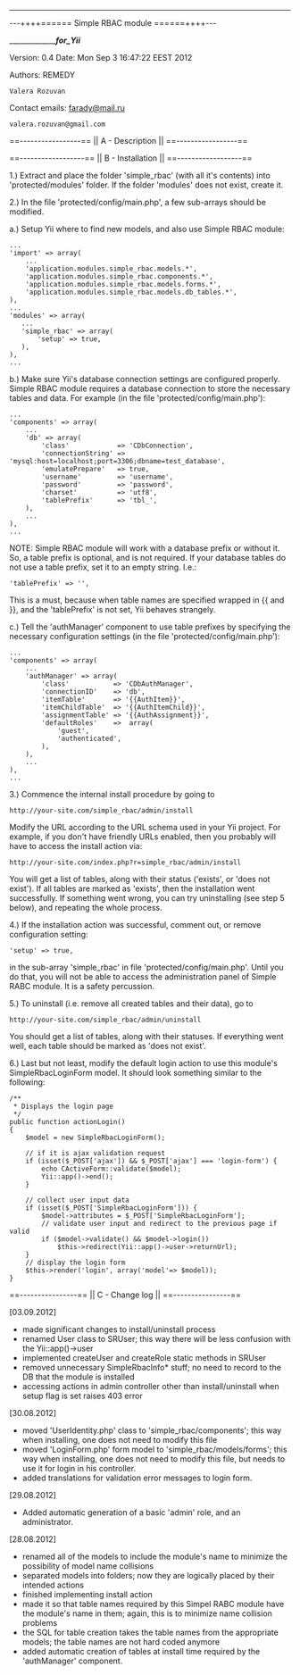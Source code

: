 ----------------------------------------------
---++++====== Simple RBAC module ======++++---

__________________________for_Yii_____________


Version: 0.4
Date: Mon Sep  3 16:47:22 EEST 2012

Authors:
    REMEDY

    Valera Rozuvan

Contact emails:
    farady@mail.ru

    valera.rozuvan@gmail.com


==-----------------==
|| A - Description ||
==-----------------==



==------------------==
|| B - Installation ||
==------------------==

1.) Extract and place the folder 'simple_rbac' (with all it's contents) into 'protected/modules' folder. If the folder
'modules' does not exist, create it.

2.) In the file 'protected/config/main.php', a few sub-arrays should be modified.

a.) Setup Yii where to find new models, and also use Simple RBAC module:

    ...
    'import' => array(
        ...
        'application.modules.simple_rbac.models.*',
        'application.modules.simple_rbac.components.*',
        'application.modules.simple_rbac.models.forms.*',
        'application.modules.simple_rbac.models.db_tables.*',
    ),
    ...
    'modules' => array(
       ...
       'simple_rbac' => array(
           'setup' => true,
       ),
    ),
    ...

b.) Make sure Yii's database connection settings are configured properly. Simple RBAC module requires a database
connection to store the necessary tables and data. For example (in the file 'protected/config/main.php'):

    ...
    'components' => array(
        ...
        'db' => array(
            'class'            => 'CDbConnection',
            'connectionString' => 'mysql:host=localhost;port=3306;dbname=test_database',
            'emulatePrepare'   => true,
            'username'         => 'username',
            'password'         => 'password',
            'charset'          => 'utf8',
            'tablePrefix'      => 'tbl_',
        ),
        ...
    ),
    ...

NOTE: Simple RBAC module will work with a database prefix or without it. So, a table prefix is optional, and is not
required. If your database tables do not use a table prefix, set it to an empty string. I.e.:

    'tablePrefix' => '',

This is a must, because when table names are specified wrapped in {{ and }}, and the 'tablePrefix' is not set, Yii
behaves strangely.

c.) Tell the 'authManager' component to use table prefixes by specifying the necessary configuration settings (in the
file 'protected/config/main.php'):

    ...
    'components' => array(
        ...
        'authManager' => array(
            'class'           => 'CDbAuthManager',
            'connectionID'    => 'db',
            'itemTable'       => '{{AuthItem}}',
            'itemChildTable'  => '{{AuthItemChild}}',
            'assignmentTable' => '{{AuthAssignment}}',
            'defaultRoles'    =>  array(
                'guest',
                'authenticated',
            ),
        ),
        ...
    ),
    ...

3.) Commence the internal install procedure by going to

    http://your-site.com/simple_rbac/admin/install

Modify the URL according to the URL schema used in your Yii project. For example, if you don't have friendly URLs
enabled, then you probably will have to access the install action via:

    http://your-site.com/index.php?r=simple_rbac/admin/install

You will get a list of tables, along with their status ('exists', or 'does not exist'). If all tables are marked as
'exists', then the installation went successfully. If something went wrong, you can try uninstalling (see step 5
below), and repeating the whole process.

4.) If the installation action was successful, comment out, or remove configuration setting:

    'setup' => true,

in the sub-array 'simple_rbac' in file 'protected/config/main.php'. Until you do that, you will not be able to access
the administration panel of Simple RABC module. It is a safety percussion.

5.) To uninstall (i.e. remove all created tables and their data), go to

    http://your-site.com/simple_rbac/admin/uninstall

You should get a list of tables, along with their statuses. If everything went well, each table should be marked as
'does not exist'.

6.) Last but not least, modify the default login action to use this module's SimpleRbacLoginForm model. It should
look something similar to the following:

    /**
     * Displays the login page
     */
    public function actionLogin()
    {
        $model = new SimpleRbacLoginForm();

        // if it is ajax validation request
        if (isset($_POST['ajax']) && $_POST['ajax'] === 'login-form') {
            echo CActiveForm::validate($model);
            Yii::app()->end();
        }

        // collect user input data
        if (isset($_POST['SimpleRbacLoginForm'])) {
            $model->attributes = $_POST['SimpleRbacLoginForm'];
            // validate user input and redirect to the previous page if valid
            if ($model->validate() && $model->login())
                $this->redirect(Yii::app()->user->returnUrl);
        }
        // display the login form
        $this->render('login', array('model'=> $model));
    }

==----------------==
|| C - Change log ||
==----------------==

[03.09.2012]
+ made significant changes to install/uninstall process
+ renamed User class to SRUser; this way there will be less confusion with the Yii::app()->user
+ implemented createUser and createRole static methods in SRUser
+ removed unnecessary SimpleRbacInfo* stuff; no need to record to the DB that the module is installed
+ accessing actions in admin controller other than install/uninstall when setup flag is set raises 403 error

[30.08.2012]
+ moved 'UserIdentity.php' class to 'simple_rbac/components'; this way when installing, one does not need to modify
this file
+ moved 'LoginForm.php' form model to 'simple_rbac/models/forms'; this way when installing, one does not need to
modify this file, but needs to use it for login in his controller.
+ added translations for validation error messages to login form.

[29.08.2012]
+ Added automatic generation of a basic 'admin' role, and an administrator.

[28.08.2012]
+ renamed all of the models to include the module's name to minimize the possibility of model name collisions
+ separated models into folders; now they are logically placed by their intended actions
+ finished implementing install action
+ made it so that table names required by this Simpel RABC module have the module's name in them; again, this is to
minimize name collision problems
+ the SQL for table creation takes the table names from the appropriate models; the table names are not hard coded
anymore
+ added automatic creation of tables at install time required by the 'authManager' component.
